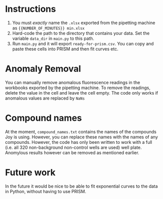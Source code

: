 # Instructions
1. You must *exactly* name the `.xlsx` exported from the pipetting machine as `{{NUMBER_OF_MINUTES}} min.xlsx`
1. Hard-code the path to the directory that contains your data. Set the variable `data_dir` in `main.py` to this path.
1. Run `main.py` and it will export `ready-for-prism.csv`. You can copy and paste these cells into PRISM and then fit curves etc.

# Anomaly Removal
You can manually remove anomalous fluorescence readings in the workbooks exported by the pipetting machine.
To remove the readings, delete the value in the cell and leave the cell empty. The code only works if anomalous 
values are replaced by `NaNs`

# Compound names
At the moment, `compound_names.txt` contains the names of the compounds Joy is using. However, you can replace these names
with the names of any compounds. However, the code has only been written to work with a full (i.e. all 320 non-background 
non-control wells are used) well plate. Anomylous results however can be removed as mentioned earlier.

# Future work
In the future it would be nice to be able to fit exponential curves to the data in Python, without having to use PRISM.